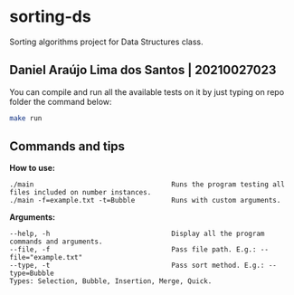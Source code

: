 # sorting-ds
 Sorting algorithms project for Data Structures class.
 
 ## Daniel Araújo Lima dos Santos | 20210027023

You can compile and run all the available tests on it by just typing on repo folder the command below:

```sh
make run
```

## Commands and tips
 **How to use:**
 ```
 ./main                                  Runs the program testing all files included on number instances.  
 ./main -f=example.txt -t=Bubble         Runs with custom arguments.  
 ```
   
 **Arguments:**  
 ```
 --help, -h                              Display all the program commands and arguments.  
 --file, -f                              Pass file path. E.g.: --file="example.txt"  
 --type, -t                              Pass sort method. E.g.: --type=Bubble  
 Types: Selection, Bubble, Insertion, Merge, Quick. 
 ```
